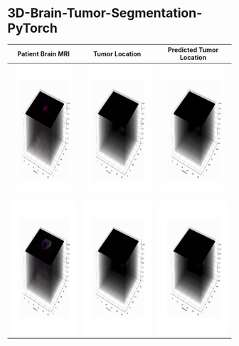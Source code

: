 # 3D-Brain-Tumor-Segmentation-PyTorch

| Patient Brain MRI | Tumor Location | Predicted Tumor Location |
|-----------------|-----------------|-----------------|
|<img src="display/im1IMAGES.gif" alt="alt text" width="300" height="300">|<img src="display/im1MASKS.gif" alt="alt text" width="300" height="300">|<img src="display/im1PRED.gif" alt="alt text" width="300" height="300">|
|<img src="display/im2IMAGES.gif" alt="alt text" width="300" height="300">|<img src="display/im2MASKS.gif" alt="alt text" width="300" height="300">|<img src="display/im2PRED.gif" alt="alt text" width="300" height="300">|
